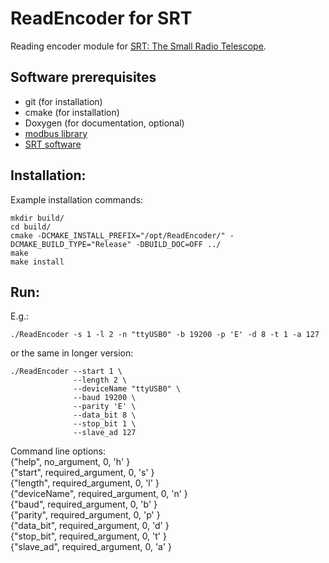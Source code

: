 # ReadEncoder for SRT
Reading encoder module for [SRT: The Small Radio Telescope](https://www.haystack.mit.edu/haystack-public-outreach/srt-the-small-radio-telescope-for-education/).


## Software prerequisites
* git (for installation)
* cmake (for installation)
* Doxygen (for documentation, optional)
* [modbus library](https://github.com/stephane/libmodbus)
* [SRT software](https://www.haystack.mit.edu/haystack-public-outreach/srt-the-small-radio-telescope-for-education/)

## Installation:
Example installation commands:
```
mkdir build/
cd build/
cmake -DCMAKE_INSTALL_PREFIX="/opt/ReadEncoder/" -DCMAKE_BUILD_TYPE="Release" -DBUILD_DOC=OFF ../
make
make install
```

## Run:
E.g.:
```
./ReadEncoder -s 1 -l 2 -n "ttyUSB0" -b 19200 -p 'E' -d 8 -t 1 -a 127
```
or the same in longer version:
```
./ReadEncoder --start 1 \
              --length 2 \
              --deviceName "ttyUSB0" \
              --baud 19200 \
              --parity 'E' \
              --data_bit 8 \
              --stop_bit 1 \
              --slave_ad 127
```

Command line options:\
{"help",       no_argument,       0,  'h' }\
{"start",      required_argument, 0,  's' }\
{"length",     required_argument, 0,  'l' }\
{"deviceName", required_argument, 0,  'n' }\
{"baud",       required_argument, 0,  'b' }\
{"parity",     required_argument, 0,  'p' }\
{"data_bit",   required_argument, 0,  'd' }\
{"stop_bit",   required_argument, 0,  't' }\
{"slave_ad",   required_argument, 0,  'a' }